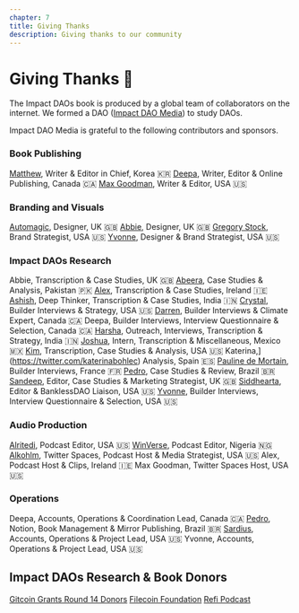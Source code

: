 ```yaml
---
chapter: 7
title: Giving Thanks
description: Giving thanks to our community
---
```


# Giving Thanks 🙌

The Impact DAOs book is produced by a global team of collaborators on the internet. We formed a DAO ([Impact DAO Media](https://twitter.com/impactdaos)) to study DAOs.

Impact DAO Media is grateful to the following contributors and sponsors.


### Book Publishing

[Matthew](https://twitter.com/Value_Strat), Writer & Editor in Chief, Korea 🇰🇷
[Deepa](https://twitter.com/deeparocks), Writer, Editor & Online Publishing, Canada 🇨🇦
[Max Goodman](https://twitter.com/maxxgrok), Writer & Editor, USA 🇺🇸

### Branding and Visuals

[Automagic](https://twitter.com/__automagic), Designer, UK 🇬🇧
[Abbie,](https://twitter.com/happyplace888) Designer, UK 🇬🇧
[Gregory Stock](https://www.linkedin.com/in/gregorytstock/), Brand Strategist, USA 🇺🇸
[Yvonne](https://twitter.com/tranimal), Designer & Brand Strategist, USA 🇺🇸

### Impact DAOs Research

Abbie, Transcription & Case Studies, UK 🇬🇧
[Abeera](https://twitter.com/Abeers123), Case Studies & Analysis, Pakistan 🇵🇰
[Alex](https://twitter.com/BlockchangeSol1), Transcription & Case Studies, Ireland 🇮🇪
[Ashish](https://twitter.com/ashisharora27), Deep Thinker, Transcription & Case Studies, India 🇮🇳
[Crystal](https://twitter.com/crystaldstreet), Builder Interviews & Strategy, USA 🇺🇸
[Darren](https://twitter.com/zaldarren), Builder Interviews & Climate Expert, Canada 🇨🇦
Deepa, Builder Interviews, Interview Questionnaire & Selection, Canada 🇨🇦
[Harsha](https://twitter.com/karanth_harsha), Outreach, Interviews, Transcription & Strategy, India 🇮🇳
[Joshua](https://twitter.com/astrocruz_s), Intern, Transcription & Miscellaneous, Mexico 🇲🇽
[Kim](https://www.linkedin.com/in/kimmagsig/), Transcription, Case Studies & Analysis, USA 🇺🇸
Katerina,](https://twitter.com/katerinabohlec) Analysis, Spain 🇪🇸
[Pauline de Mortain](https://twitter.com/Poplinecreation), Builder Interviews, France 🇫🇷
[Pedro](https://twitter.com/parrachia), Case Studies & Review, Brazil 🇧🇷
[Sandeep](https://twitter.com/sandeepdas9179), Editor, Case Studies & Marketing Strategist, UK 🇬🇧
[Siddhearta](https://twitter.com/0xSiddhearta), Editor & BanklessDAO Liaison, USA 🇺🇸
[Yvonne](https://twitter.com/tranimal), Builder Interviews, Interview Questionnaire & Selection, USA 🇺🇸

### Audio Production

[Alritedi](https://twitter.com/AlriteDi), Podcast Editor, USA 🇺🇸
[WinVerse](https://twitter.com/TagboWinner), Podcast Editor, Nigeria 🇳🇬
[Alkohlm](https://twitter.com/alkohlmist), Twitter Spaces, Podcast Host & Media Strategist, USA 🇺🇸
Alex, Podcast Host & Clips, Ireland 🇮🇪
Max Goodman, Twitter Spaces Host, USA 🇺🇸

### Operations

Deepa, Accounts, Operations & Coordination Lead, Canada 🇨🇦
[Pedro](https://twitter.com/parrachia), Notion, Book Management & Mirror Publishing, Brazil 🇧🇷
[Sardius](https://twitter.com/0xSardius), Accounts, Operations & Project Lead, USA 🇺🇸
Yvonne, Accounts, Operations & Project Lead, USA 🇺🇸

## Impact DAOs Research & Book Donors

[Gitcoin Grants Round 14 Donors](https://twitter.com/deeparocks/status/1550168023968796673?s=20)
[Filecoin Foundation](https://twitter.com/FilFoundation)
[Refi Podcast](https://twitter.com/ReFiPodcast/status/1582825215469682688?s=20)
